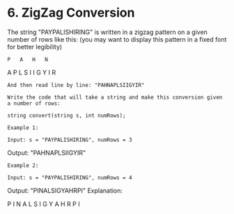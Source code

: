 # 6. ZigZag Conversion

The string "PAYPALISHIRING" is written in a zigzag pattern on a given
        number of rows like this: (you may want to display this pattern in a fixed font for better
        legibility)

    P   A   H   N
A P L S I I G
Y   I   R

    And then read line by line: "PAHNAPLSIIGYIR"

    Write the code that will take a string and make this conversion given a number of rows:

    string convert(string s, int numRows);

    Example 1:

    Input: s = "PAYPALISHIRING", numRows = 3
Output: "PAHNAPLSIIGYIR"

    Example 2:

    Input: s = "PAYPALISHIRING", numRows = 4
Output: "PINALSIGYAHRPI"
Explanation:

P     I    N
A   L S  I G
Y A   H R
P     I